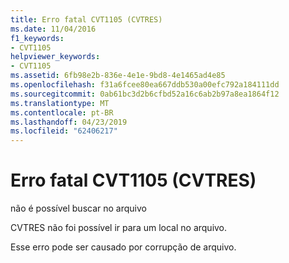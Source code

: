 ```yaml
---
title: Erro fatal CVT1105 (CVTRES)
ms.date: 11/04/2016
f1_keywords:
- CVT1105
helpviewer_keywords:
- CVT1105
ms.assetid: 6fb98e2b-836e-4e1e-9bd8-4e1465ad4e85
ms.openlocfilehash: f31a6fcee80ea667ddb530a00efc792a184111dd
ms.sourcegitcommit: 0ab61bc3d2b6cfbd52a16c6ab2b97a8ea1864f12
ms.translationtype: MT
ms.contentlocale: pt-BR
ms.lasthandoff: 04/23/2019
ms.locfileid: "62406217"
---
```

# <a name="cvtres-fatal-error-cvt1105"></a>Erro fatal CVT1105 (CVTRES)

não é possível buscar no arquivo

CVTRES não foi possível ir para um local no arquivo.

Esse erro pode ser causado por corrupção de arquivo.